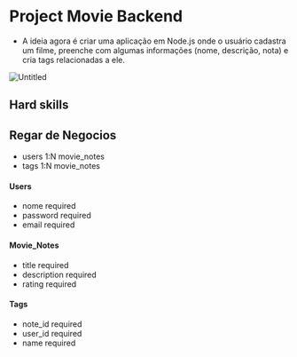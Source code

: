 # Project Movie Backend

- A ideia agora é criar uma aplicação em Node.js onde o usuário cadastra um filme, preenche com algumas informações (nome, descrição, nota) e cria tags relacionadas a ele.

![Untitled](https://github.com/GabrielVRM/Movie/assets/95998556/d6dcbcfc-6030-4898-86bd-40ced6ce7dce)

## Hard skills 


## Regar de Negocios
- users 1:N movie_notes
- tags 1:N movie_notes
  
#### Users 
- nome required
- password required
- email required

#### Movie_Notes 
- title required
- description required
- rating required

#### Tags 
- note_id required
- user_id required
- name required
  

  
